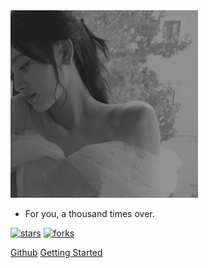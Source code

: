 <img width="300px" src="_media/images/cover.jpg">

- For you, a thousand times over.

[![stars](https://badgen.net/github/stars/blissleek/Lee-Notes?icon=github&color=4ab8a1)](https://github.com/blissleek/Lee-Notes) [![forks](https://badgen.net/github/forks/blissleek/Lee-Notes?icon=github&color=4ab8a1)](https://github.com/blissleek/Lee-Notes)

[Github](https://github.com/blissleek/Lee-Notes/)
[Getting Started](README.md)

